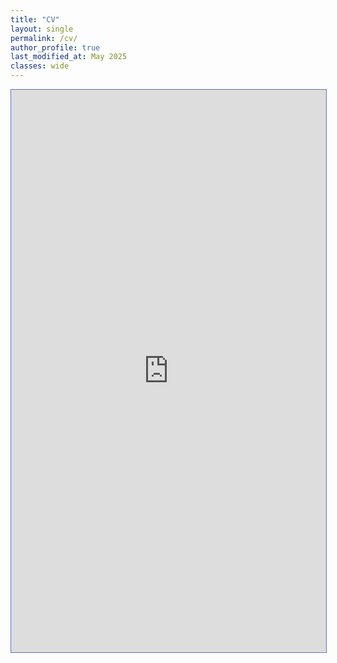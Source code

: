 ```yaml
---
title: "CV"
layout: single
permalink: /cv/
author_profile: true
last_modified_at: May 2025
classes: wide
---
```

<section class="page__content" itemprop="text">
<iframe src="https://akashyadav0210.github.io/images/pub/Akash_Yadav_CV_web.pdf#toolbar=0" width="100%" height="900" style="border:1px solid #666CCC" frameborder="1" scrolling="auto">
</section>
